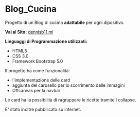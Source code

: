 # Blog_Cucina
Progetto di un Blog di cucina **adattabile** per ogni dipositivo.


**Vai al Sito:**
<a href="http://dennisb11.ml"> dennisb11.ml </a>



**Linguaggi di Programmazione utilizzati:**
 - HTML5
 - CSS 3.0
 - Framework Bootstrap 5.0

Il progetto ha come funzionalità: 
 - l'implementazione delle card
 - aggiunta del carosello per lo scorrimento delle immagini
 - Offcanvas per la navbar

Le card ha la possibilità di ragruppare le ricette tramite i collapse.

E' stato inoltre pubbilicato su internet.



